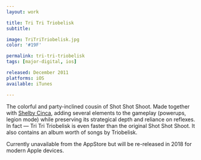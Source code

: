 ```yaml
---
layout: work

title: Tri Tri Triobelisk
subtitle:

image: TriTriTriobelisk.jpg
color: '#19F'

permalink: tri-tri-triobelisk
tags: [major-digital, ios]

released: December 2011
platforms: iOS
available: iTunes

---
```


The colorful and party-inclined cousin of Shot Shot Shoot. Made together with [Shelby Cinca](), adding several elements to the gameplay (powerups, legion mode) while preserving its strategical depth and reliance on reflexes. In fact &mdash; Tri Tri Triobelisk is even faster than the original Shot Shot Shoot. It also contains an album worth of songs by Triobelisk.

Currently unavailable from the AppStore but will be re-released in 2018 for modern Apple devices.
